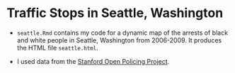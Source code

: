 # Traffic Stops in Seattle, Washington

* `seattle.Rmd` contains my code for a dynamic map of the arrests of black and white people in Seattle, Washington from 2006-2009. It produces the HTML file `seattle.html`.

* I used data from the [Stanford Open Policing Project](https://openpolicing.stanford.edu/data/).
